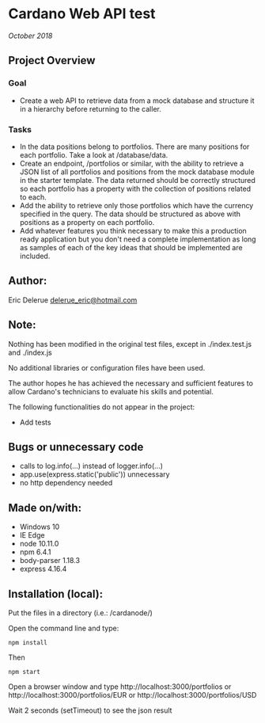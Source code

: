 
# Cardano Web API test

*October 2018*

## Project Overview

### Goal

* Create a web API to retrieve data from a mock database and structure it in a hierarchy before returning to the caller.

### Tasks

* In the data positions belong to portfolios. There are many positions for each portfolio. Take a look at /database/data.
* Create an endpoint, /portfolios or similar, with the ability to retrieve a JSON list of all portfolios and positions from the mock database module in the starter template. The data returned should be correctly structured so each portfolio has a property with the collection of positions related to each.
* Add the ability to retrieve only those portfolios which have the currency specified in the query. The data should be structured as above with positions as a property on each portfolio.
* Add whatever features you think necessary to make this a production ready application but you don't need a complete implementation as long as samples of each of the key ideas that should be implemented are included.

## Author: 

Eric Delerue
delerue_eric@hotmail.com

## Note: 

Nothing has been modified in the original test files, except in ./index.test.js and ./index.js 

No additional libraries or configuration files have been used.

The author hopes he has achieved the necessary and sufficient features to allow Cardano's technicians to evaluate his skills and potential.

The following functionalities do not appear in the project:

- Add tests

## Bugs or unnecessary code

* calls to log.info(...) instead of logger.info(...)
* app.use(express.static('public')) unnecessary
* no http dependency needed

## Made on/with:

  - Windows 10
  - IE Edge
  - node 10.11.0
  - npm 6.4.1
  - body-parser 1.18.3
  - express 4.16.4

## Installation (local):

Put the files in a directory (i.e.: /cardanode/)

Open the command line and type: 

	npm install

Then

	npm start 

Open a browser window and type http://localhost:3000/portfolios or http://localhost:3000/portfolios/EUR or http://localhost:3000/portfolios/USD

Wait 2 seconds (setTimeout) to see the json result
